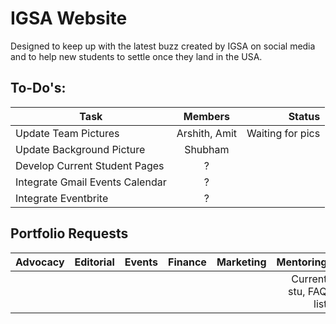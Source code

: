 # IGSA Website

Designed to keep up with the latest buzz created by IGSA on social media and to help new students to settle once they land in the USA.

## To-Do's:

|Task |Members| Status|
|---- |:-----:|------:|
|Update Team Pictures|Arshith, Amit | Waiting for pics|
|Update Background Picture | Shubham | |
|Develop Current Student Pages | ?| |
|Integrate Gmail Events Calendar | ?| |
|Integrate Eventbrite | ?| |


## Portfolio Requests

|Advocacy |Editorial | Events| Finance |Marketing | Mentoring| Networking| PR|
|:-------:|:--------:|------:|:-------:|:--------:|---------:|:---------:|:-:|
|         |          |       |         |          |Current stu, FAQ list|     |     |




